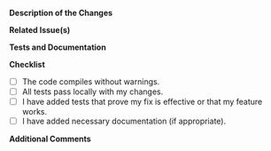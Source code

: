 <!--
Thank you for your interest in contributing to our project! Before submitting your pull request, please make sure to follow these steps:

1. Review the project's contribution guidelines.
2. Make sure your changes are based off the `main` branch.
3. If applicable, update the documentation and tests.
-->

**Description of the Changes**

<!--
Provide a clear and detailed description of what the changes are, and why you made them.
-->

**Related Issue(s)**

<!--
If this pull request addresses any related issues, please link them below. If not, please remove this section.
-->

**Tests and Documentation**

<!--
If your changes require updates to the tests or documentation, please explain what you've done here.
-->

**Checklist**

- [ ] The code compiles without warnings.
- [ ] All tests pass locally with my changes.
- [ ] I have added tests that prove my fix is effective or that my feature works.
- [ ] I have added necessary documentation (if appropriate).

**Additional Comments**

<!--
If there is anything else you want to mention about your changes, please do so here.
-->